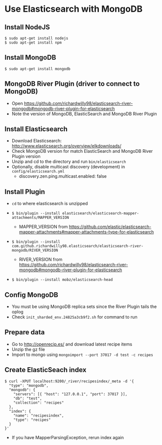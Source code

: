 # Use Elasticsearch with MongoDB

## Install NodeJS
```
$ sudo apt-get install nodejs
$ sudo apt-get install npm
```

## Install MongoDB
```
$ sudo apt-get install mongodb
```

## MongoDB River Plugin (driver to connect to MongoDB)
* Open https://github.com/richardwilly98/elasticsearch-river-mongodb#mongodb-river-plugin-for-elasticsearch
* Note the version of MongoDB, ElasticSearch and MongoDB River Plugin

## Install Elasticsearch
* Download Elasticsearch: http://www.elasticsearch.org/overview/elkdownloads/
* Check MongoDB version for match ElasticSearch and MongoDB River Plugin version
* Unzip and cd to the directory and run `bin/elasticsearch`
* Optionally, disable multicast discovery (development) in `config/elasticsearch.yml`
    * discovery.zen.ping.multicast.enabled: false

## Install Plugin
* `cd` to where elasticsearch is unzipped
* `$ bin/plugin --install elasticsearch/elasticsearch-mapper-attachments/MAPPER_VERSION`
    * MAPPER_VERSION from https://github.com/elastic/elasticsearch-mapper-attachments#mapper-attachments-type-for-elasticsearch
* `$ bin/plugin --install com.github.richardwilly98.elasticsearch/elasticsearch-river-mongodb/RIVER_VERSION`
    * RIVER_VERSION from https://github.com/richardwilly98/elasticsearch-river-mongodb#mongodb-river-plugin-for-elasticsearch

* `$ bin/plugin --install mobz/elasticsearch-head`

## Config MongoDB
* You must be using MongoDB replica sets since the River Plugin tails the oplog
* Check `init_sharded_env.24825a3cb9f2.sh` for command to run

## Prepare data
* Go to http://openrecip.es/ and download latest recipe items
* Unzip the gz file
* Import to mongo using `mongoimport --port 37017 -d test -c recipes`

## Create ElasticSeach index
```
$ curl -XPUT localhost:9200/_river/recipesindex/_meta -d '{
  "type": "mongodb",
  "mongodb": {
    "servers": [{ "host": "127.0.0.1", "port": 37017 }],
    "db": "test",
    "collection": "recipes"
  },
  "index": {
    "name": "recipesindex",
    "type": "recipes"
  }
}'
```
* If you have MapperParsingException, rerun index again